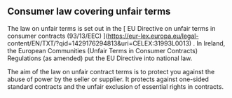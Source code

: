 ##  Consumer law covering unfair terms

The law on unfair terms is set out in the [ EU Directive on unfair terms in
consumer contracts (93/13/EEC) ](https://eur-lex.europa.eu/legal-
content/EN/TXT/?qid=1429176294813&uri=CELEX:31993L0013) . In Ireland, the
European Communities (Unfair Terms in Consumer Contracts) Regulations (as
amended) put the EU Directive into national law.

The aim of the law on unfair contract terms is to protect you against the
abuse of power by the seller or supplier. It protects against one-sided
standard contracts and the unfair exclusion of essential rights in contracts.
